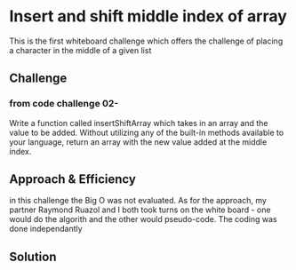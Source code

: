 # Insert and shift middle index of array
This is the first whiteboard challenge which offers the challenge of placing a character in the middle of a given list

## Challenge
### from code challenge 02-
Write a function called insertShiftArray which takes in an array and the value to be added. Without utilizing any of the built-in methods available to your language, return an array with the new value added at the middle index.

## Approach & Efficiency

in this challenge the Big O was not evaluated. As for the approach, my partner Raymond Ruazol and I both took turns on the white board - one would do the algorith and the other would pseudo-code. The coding was done independantly

## Solution

